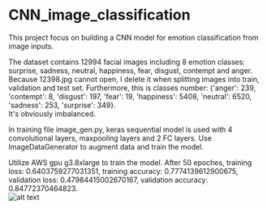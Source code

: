 # CNN_image_classification

This project focus on building a CNN model for emotion classification from image inputs.

The dataset contains 12994 facial images including 8 emotion classes: surprise, sadness, neutral, happiness, fear, disgust, contempt and anger.  
Because 12398.jpg cannot open, I delete it when splitting images into train, validation and test set. Furthermore, this is classes number: {'anger': 239, 'contempt': 8, 'disgust': 197, 'fear': 19, 'happiness': 5408, 'neutral': 6520, 'sadness': 253, 'surprise': 349}.  
It's obviously imbalanced.

In training file image_gen.py, keras sequential model is used with 4 convolutional layers, maxpooling layers and 2 FC layers. Use ImageDataGenerator to augment data and train the model.

Utilize AWS gpu g3.8xlarge to train the model. After 50 epoches, training loss: 0.6403759277031351, training accuracy:  0.7774139612900675, validation loss: 0.47984415002670167, validation accuracy: 0.84772370464823.   
![alt text](https://github.com/XinkaiWang515/CNN_image_classification/accuracy_curve.png)
